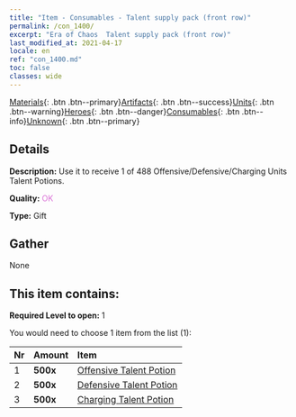 ```yaml
---
title: "Item - Consumables - Talent supply pack (front row)"
permalink: /con_1400/
excerpt: "Era of Chaos  Talent supply pack (front row)"
last_modified_at: 2021-04-17
locale: en
ref: "con_1400.md"
toc: false
classes: wide
---
```

 [Materials](/Items/){: .btn .btn--primary}[Artifacts](/Items/Artifacts/){: .btn .btn--success}[Units](/Items/Units/){: .btn .btn--warning}[Heroes](/Items/Heroes/){: .btn .btn--danger}[Consumables](/Items/Consumables/){: .btn .btn--info}[Unknown](/Items/Unknown/){: .btn .btn--primary}

## Details
 **Description:** Use it to receive 1 of 488 Offensive/Defensive/Charging Units Talent Potions.

 **Quality:** <span style="color: #DA70D6">OK</span>

 **Type:** Gift

## Gather

  None

## This item contains:

 **Required Level to open:** 1

 You would need to choose 1 item from the list (1):

  | Nr | Amount |     Item    |
  |:---|:-------|:------------|
  | 1 |  **500x** | [Offensive Talent Potion](/Items/con_786/) |  | 
  | 2 |  **500x** | [Defensive Talent Potion](/Items/con_787/) |  | 
  | 3 |  **500x** | [Charging Talent Potion](/Items/con_788/) |  | 
